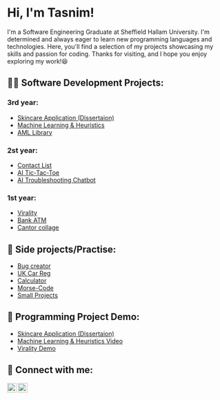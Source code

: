 <h1>Hi, I'm Tasnim!</h1>

I'm a Software Engineering Graduate at Sheffield Hallam University. I'm determined and always eager to learn new programming languages and technologies. Here, you'll find a selection of my projects showcasing my skills and passion for coding. Thanks for visiting, and I hope you enjoy exploring my work!😆

<h2>👨‍💻 Software Development Projects:</h2>

<h3>3rd year:</h3>

  - [Skincare Application (Dissertaion)](https://github.com/tazzy118/AI-skincare-app)
  - [Machine Learning & Heuristics](https://github.com/tazzy118/Machine-learning-and-heuristics)
  - [AML Library](https://github.com/Jamesss9240/AML-media)

  <h3>2st year:</h3>
  
  - [Contact List](https://github.com/tazzy118/Contact-List)
  - [AI Tic-Tac-Toe](https://github.com/tazzy118/AI-TicTacToe)
  - [AI Troubleshooting Chatbot](https://github.com/AlexDobson164/XLN-Group-B)

<h3>1st year:</h3>

  - [Virality](https://github.com/tazzy118/Virality)
  - [Bank ATM](https://github.com/tazzy118/Bank-ATM)
  - [Cantor collage](https://github.com/tazzy118/Cantor-Collage)

<h2>🌱 Side projects/Practise:</h2>

  - [Bug creator](https://github.com/tazzy118/Tab-bug)
  - [UK Car Reg](https://github.com/tazzy118/Car-Reg)
  - [Calculator](https://github.com/tazzy118/Calculator)
  - [Morse-Code](https://github.com/tazzy118/morse-code)
  - [Small Projects](https://github.com/tazzy118/Small-Projects)

<h2>🎥 Programming Project Demo:</h2>

  - [Skincare Application (Dissertaion)](https://youtu.be/WUEDiSRAwGw)
  - [Machine Learning & Heuristics Video](https://youtu.be/3qOIjc_IK7c)
  - [Virality Demo](https://youtu.be/3JP09PEWMUY)


<h2>🤳 Connect with me:</h2>


[<img align="left" alt="tas | LinkedIn" width="22px" src="https://cdn.jsdelivr.net/npm/simple-icons@v3/icons/linkedin.svg" />][linkedin]
[<img align="left" alt="tas | Instagram" width="22px" src="https://cdn.jsdelivr.net/npm/simple-icons@v3/icons/instagram.svg" />][instagram]

[instagram]: https://www.instagram.com/tazzyk118/
[linkedin]: https://www.linkedin.com/in/tasnim-b-907786302/

<!--

Here are some ideas to get you started:

- 🔭 I’m currently working on ...
- 🌱 I’m currently learning ...
- 👯 I’m looking to collaborate on ...
- 🤔 I’m looking for help with ...
- 💬 Ask me about ...
- 📫 How to reach me: ...
- ⚡ Fun fact: ...
-->

